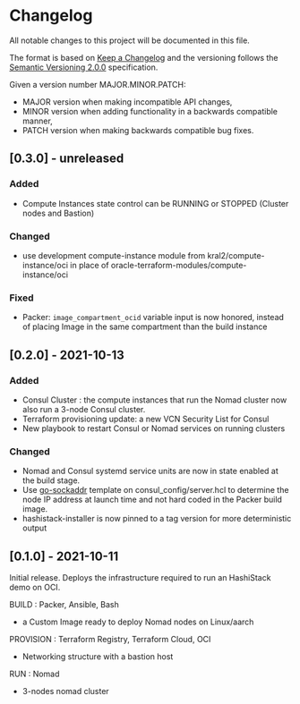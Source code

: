 # Changelog

All notable changes to this project will be documented in this file.

The format is based on [Keep a Changelog](http://keepachangelog.com/en/1.0.0/) and the versioning follows the [Semantic Versioning 2.0.0](https://semver.org/) specification.

Given a version number MAJOR.MINOR.PATCH:

- MAJOR version when making incompatible API changes,
- MINOR version when adding functionality in a backwards compatible manner,
- PATCH version when making backwards compatible bug fixes.

## [0.3.0] - unreleased

### Added

- Compute Instances state control can be RUNNING or STOPPED (Cluster nodes and Bastion)

### Changed

- use development compute-instance module from kral2/compute-instance/oci in place of oracle-terraform-modules/compute-instance/oci

### Fixed

- Packer: `image_compartment_ocid` variable input is now honored, instead of placing Image in the same compartment than the build instance

## [0.2.0] - 2021-10-13

### Added

- Consul Cluster : the compute instances that run the Nomad cluster now also run a 3-node Consul cluster.
- Terraform provisioning update: a new VCN Security List for Consul
- New playbook to restart Consul or Nomad services on running clusters

### Changed

- Nomad and Consul systemd service units are now in state enabled at the build stage.
- Use [go-sockaddr](https://github.com/hashicorp/go-sockaddr) template on consul_config/server.hcl to determine the node IP address at launch time and not hard coded in the Packer build image.
- hashistack-installer is now pinned to a tag version for more deterministic output

## [0.1.0] - 2021-10-11

Initial release. Deploys the infrastructure required to run an HashiStack demo on OCI.

BUILD : Packer, Ansible, Bash

- a Custom Image ready to deploy Nomad nodes on Linux/aarch

PROVISION : Terraform Registry, Terraform Cloud, OCI

- Networking structure with a bastion host

RUN : Nomad

- 3-nodes nomad cluster
